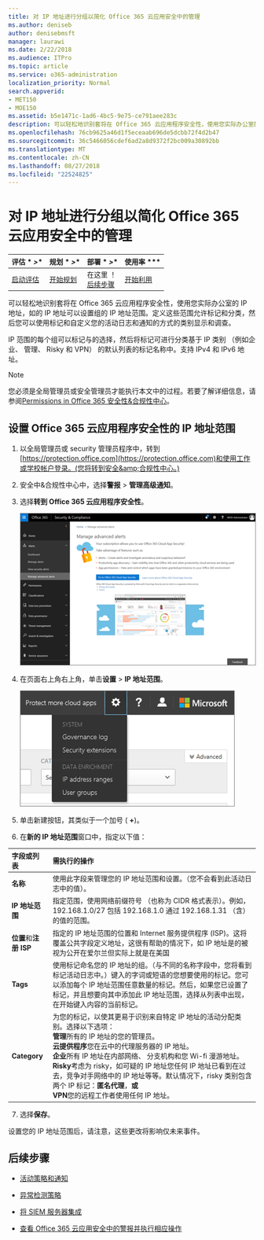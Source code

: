 ```yaml
---
title: 对 IP 地址进行分组以简化 Office 365 云应用安全中的管理
ms.author: deniseb
author: denisebmsft
manager: laurawi
ms.date: 2/22/2018
ms.audience: ITPro
ms.topic: article
ms.service: o365-administration
localization_priority: Normal
search.appverid:
- MET150
- MOE150
ms.assetid: b5e1471c-1ad6-4bc5-9e75-ce791aee283c
description: 可以轻松地识别套将在 Office 365 云应用程序安全性，使用您实际办公室的 IP 地址，如的 IP 地址可以设置组的 IP 地址范围。
ms.openlocfilehash: 76cb9625a46d1f5eceaab696de5dcbb72f4d2b47
ms.sourcegitcommit: 36c5466056cdef6ad2a8d9372f2bc009a30892bb
ms.translationtype: MT
ms.contentlocale: zh-CN
ms.lasthandoff: 08/27/2018
ms.locfileid: "22524825"
---
```

# <a name="group-your-ip-addresses-to-simplify-management-in-office-365-cloud-app-security"></a>对 IP 地址进行分组以简化 Office 365 云应用安全中的管理
  
|评估 * *\>**|规划 * *\>**|部署 * *\>**|使用率 ***|
|:-----|:-----|:-----|:-----|
|[启动评估](office-365-cas-overview.md) <br/> |[开始规划](get-ready-for-office-365-cas.md) <br/> |在这里 ！  <br/> [后续步骤](#next-steps) <br/> |[开始利用](utilization-activities-for-ocas.md) <br/> |
   
可以轻松地识别套将在 Office 365 云应用程序安全性，使用您实际办公室的 IP 地址，如的 IP 地址可以设置组的 IP 地址范围。定义这些范围允许标记和分类，然后您可以使用标记和自定义您的活动日志和通知的方式的类别显示和调查。
  
IP 范围的每个组可以标记与的选择，然后将标记可进行分类基于 IP 类别 （例如企业、 管理、 Risky 和 VPN） 的默认列表的标记名称中。支持 IPv4 和 IPv6 地址。
  
> [!NOTE]
> 您必须是全局管理员或安全管理员才能执行本文中的过程。若要了解详细信息，请参阅[Permissions in Office 365 安全性&amp;合规性中心](permissions-in-the-security-and-compliance-center.md)。 
  
## <a name="to-set-up-an-ip-address-range-in-office-365-cloud-app-security"></a>设置 Office 365 云应用程序安全性的 IP 地址范围

1. 以全局管理员或 security 管理员程序中，转到[https://protection.office.com](https://protection.office.com)和使用工作或学校帐户登录。(您将转到安全&amp;合规性中心。) 
    
2. 安全中&amp;合规性中心中，选择**警报** \> **管理高级通知**。
    
3. 选择**转到 Office 365 云应用程序安全性**。
    
    ![安全中&amp;合规性中心中，选择管理高级通知转到 Office 365 云应用程序安全性](media/958632d4-03e3-4ade-8e22-d5509db6fca7.png)
  
4. 在页面右上角右上角，单击**设置** \> **IP 地址范围**。
    
    ![在 O365 云应用程序安全中，选择设置以访问您的系统和数据设置](media/f6c48ee3-39b4-4b5a-8252-b6493b7bcd3d.png)
  
5. 单击新建按钮，其类似于一个加号 ( **+**)。
    
6. 在**新的 IP 地址范围**窗口中，指定以下值： 
    
|**字段或列表**|**需执行的操作**|
|:-----|:-----|
|**名称** <br/> |使用此字段来管理您的 IP 地址范围和设置。（您不会看到此活动日志中的值）。  <br/> |
|**IP 地址范围** <br/> |指定范围，使用网络前缀符号 （也称为 CIDR 格式表示）。例如，192.168.1.0/27 包括 192.168.1.0 通过 192.168.1.31 （含） 的值的范围。  <br/> |
|**位置**和**注册 ISP** <br/> |指定的 IP 地址范围的位置和 Internet 服务提供程序 (ISP)。这将覆盖公共字段定义地址，这很有帮助的情况下，如 IP 地址是的被视为公开在爱尔兰但实际上就是在美国  <br/> |
|**Tags** <br/> |使用标记命名您的 IP 地址的组。（与不同的名称字段中，您将看到标记活动日志中。）键入的字词或短语的您想要使用的标记。您可以添加每个 IP 地址范围任意数量的标记。然后，如果您已设置了标记，并且想要向其中添加此 IP 地址范围，选择从列表中出现，在开始键入内容的当前标记。  <br/> |
|**Category** <br/> | 为您的标记，以使其更易于识别来自特定 IP 地址的活动分配类别。选择以下选项：<br/> **管理**所有的 IP 地址的您的管理员。  <br/> **云提供程序**您在云中的代理服务器的 IP 地址。  <br/> **企业**所有 IP 地址在内部网络、 分支机构和您 Wi-fi 漫游地址。  <br/> **Risky**考虑为 risky，如可疑的 IP 地址您任何 IP 地址已看到在过去，竞争对手网络中的 IP 地址等等。默认情况下，risky 类别包含两个 IP 标记：**匿名代理**，**或** <br/> **VPN**您的远程工作者使用任何 IP 地址。  <br/> |
   
7. 选择**保存**。
    
设置您的 IP 地址范围后，请注意，这些更改将影响仅未来事件。
  
## <a name="next-steps"></a>后续步骤

- [活动策略和通知](activity-policies-and-alerts.md)
    
- [异常检测策略](anomaly-detection-policies-in-ocas.md)
    
- [将 SIEM 服务器集成](integrate-your-siem-server-with-office-365-cas.md)
    
- [查看 Office 365 云应用安全中的警报并执行相应操作](review-office-365-cas-alerts.md)
    

